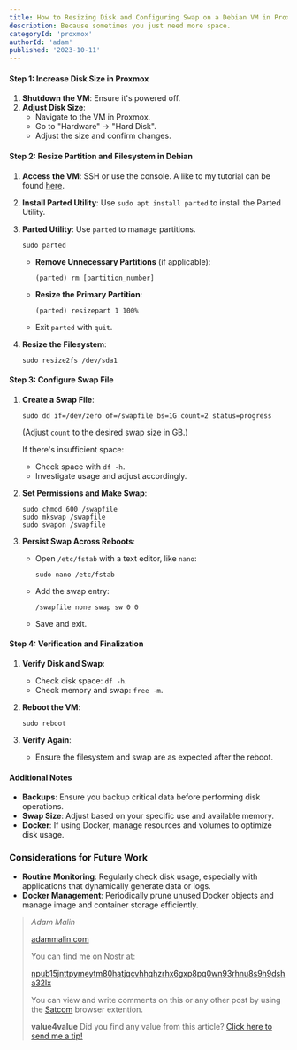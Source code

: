 ```yaml
---
title: How to Resizing Disk and Configuring Swap on a Debian VM in Proxmox
description: Because sometimes you just need more space.
categoryId: 'proxmox'
authorId: 'adam'
published: '2023-10-11'
---
```


#### **Step 1: Increase Disk Size in Proxmox**

1. **Shutdown the VM**: Ensure it's powered off.
2. **Adjust Disk Size**:
   - Navigate to the VM in Proxmox.
   - Go to "Hardware" -> "Hard Disk".
   - Adjust the size and confirm changes.

#### **Step 2: Resize Partition and Filesystem in Debian**

1. **Access the VM**: SSH or use the console. A like to my tutorial can be found [here](https://habitus.blog/how-to-ssh-into-a-debian-server-running-on-proxmox). 

2. **Install Parted Utility**: Use `sudo apt install parted` to install the Parted Utility. 

3. **Parted Utility**: Use `parted` to manage partitions.
   
   ```
   sudo parted
   ```
   
   - **Remove Unnecessary Partitions** (if applicable):
     
     ```
     (parted) rm [partition_number]
     ```
   
   - **Resize the Primary Partition**:
     
     ```
     (parted) resizepart 1 100%
     ```
   
   - Exit `parted` with `quit`.

4. **Resize the Filesystem**:
   
   ```
   sudo resize2fs /dev/sda1
   ```

#### **Step 3: Configure Swap File**

1. **Create a Swap File**:
   
   ```
   sudo dd if=/dev/zero of=/swapfile bs=1G count=2 status=progress
   ```
   
   (Adjust `count` to the desired swap size in GB.)
   
   If there's insufficient space:
   
   - Check space with `df -h`.
   - Investigate usage and adjust accordingly.

2. **Set Permissions and Make Swap**:
   
   ```
   sudo chmod 600 /swapfile
   sudo mkswap /swapfile
   sudo swapon /swapfile
   ```

3. **Persist Swap Across Reboots**:
   
   - Open `/etc/fstab` with a text editor, like `nano`:
     
     ```
     sudo nano /etc/fstab
     ```
   
   - Add the swap entry:
     
     ```
     /swapfile none swap sw 0 0
     ```
   
   - Save and exit.

#### **Step 4: Verification and Finalization**

1. **Verify Disk and Swap**:
   
   - Check disk space: `df -h`.
   - Check memory and swap: `free -m`.

2. **Reboot the VM**:
   
   ```
   sudo reboot
   ```

3. **Verify Again**:
   
   - Ensure the filesystem and swap are as expected after the reboot.

#### **Additional Notes**

- **Backups**: Ensure you backup critical data before performing disk operations.
- **Swap Size**: Adjust based on your specific use and available memory.
- **Docker**: If using Docker, manage resources and volumes to optimize disk usage.

### **Considerations for Future Work**

- **Routine Monitoring**: Regularly check disk usage, especially with applications that dynamically generate data or logs.
- **Docker Management**: Periodically prune unused Docker objects and manage image and container storage efficiently.

> *Adam Malin*
> 
> [adammalin.com](https://adammalin.com)
> 
> You can find me on Nostr at:
> 
> [npub15jnttpymeytm80hatjqcvhhqhzrhx6gxp8pq0wn93rhnu8s9h9dsha32lx](https://primal.net/p/nprofile1qqs2ff44sjduj9anhm74eqvxtmst3pmndyrqnss8hfjc3me7rczmjkchrgxqm)
>
> You can view and write comments on this or any other post by using the [Satcom](https://github.com/jinglescode/web-content-conversation) browser extention.
>
> **value4value**
> Did you find any value from this article? [Click here to send me a tip!](https://nostrtipjar.netlify.app/?n=npub15jnttpymeytm80hatjqcvhhqhzrhx6gxp8pq0wn93rhnu8s9h9dsha32lx)
